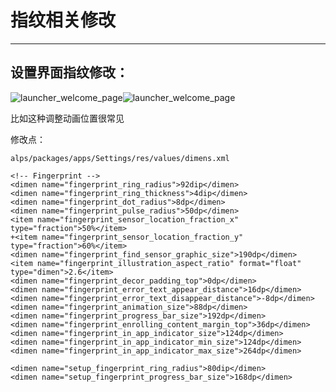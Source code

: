 
# 指纹相关修改
---

## 设置界面指纹修改：


![launcher_welcome_page](http://o8r7cqsy6.bkt.clouddn.com/fingerprint_enroll_animation_1.png)![launcher_welcome_page](http://o8r7cqsy6.bkt.clouddn.com/fingerprint_enroll_animation_2.png)

比如这种调整动画位置很常见

修改点：

	alps/packages/apps/Settings/res/values/dimens.xml

    <!-- Fingerprint -->
    <dimen name="fingerprint_ring_radius">92dip</dimen>
    <dimen name="fingerprint_ring_thickness">4dip</dimen>
    <dimen name="fingerprint_dot_radius">8dp</dimen>
    <dimen name="fingerprint_pulse_radius">50dp</dimen>
    <item name="fingerprint_sensor_location_fraction_x" type="fraction">50%</item>
    +<item name="fingerprint_sensor_location_fraction_y" type="fraction">60%</item>
    <dimen name="fingerprint_find_sensor_graphic_size">190dp</dimen>
    <item name="fingerprint_illustration_aspect_ratio" format="float" type="dimen">2.6</item>
    <dimen name="fingerprint_decor_padding_top">0dp</dimen>
    <dimen name="fingerprint_error_text_appear_distance">16dp</dimen>
    <dimen name="fingerprint_error_text_disappear_distance">-8dp</dimen>
    <dimen name="fingerprint_animation_size">88dp</dimen>
    <dimen name="fingerprint_progress_bar_size">192dp</dimen>
    <dimen name="fingerprint_enrolling_content_margin_top">36dp</dimen>
    <dimen name="fingerprint_in_app_indicator_size">124dp</dimen>
    <dimen name="fingerprint_in_app_indicator_min_size">124dp</dimen>
    <dimen name="fingerprint_in_app_indicator_max_size">264dp</dimen>

    <dimen name="setup_fingerprint_ring_radius">80dip</dimen>
    <dimen name="setup_fingerprint_progress_bar_size">168dp</dimen>

